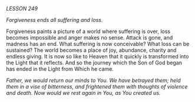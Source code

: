 *LESSON 249*

*Forgiveness ends all suffering and loss.*

Forgiveness paints a picture of a world where suffering is over, loss becomes impossible and anger makes no sense. Attack is gone, and madness has an end. What suffering is now conceivable? What loss can be sustained? The world becomes a place of joy, abundance, charity and endless giving. It is now so like to Heaven that it quickly is transformed into the Light that it reflects. And so the journey which the Son of God began has ended in the Light from Which he came.

_Father, we would return our minds to You. We have betrayed them; held them in a vise of bitterness, and frightened them with thoughts of violence and death. Now would we rest again in You, as You created us._